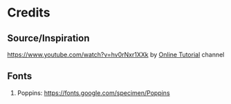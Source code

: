# Credits

## Source/Inspiration

https://www.youtube.com/watch?v=hv0rNxr1XXk by [Online Tutorial](https://www.youtube.com/c/OnlineTutorials4Designers) channel

## Fonts

1. Poppins: https://fonts.google.com/specimen/Poppins